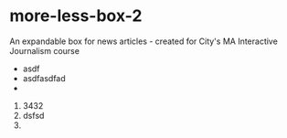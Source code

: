 # more-less-box-2
An expandable box for news articles - created for City's MA Interactive Journalism course
- asdf
- asdfasdfad
- 
1. 3432
2. dsfsd
3. 
